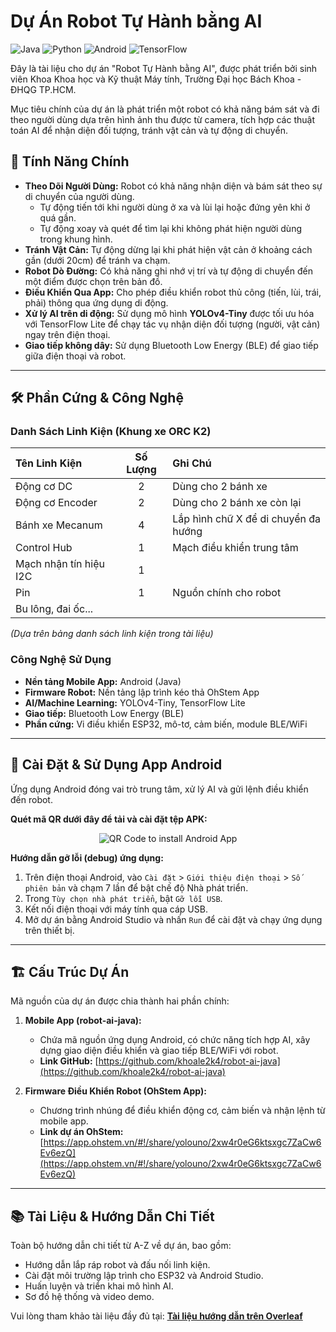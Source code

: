 # Dự Án Robot Tự Hành bằng AI

![Java](https://img.shields.io/badge/Java-ED8B00?style=for-the-badge&logo=openjdk&logoColor=white)
![Python](https://img.shields.io/badge/Python-3776AB?style=for-the-badge&logo=python&logoColor=white)
![Android](https://img.shields.io/badge/Android-3DDC84?style=for-the-badge&logo=android&logoColor=white)
![TensorFlow](https://img.shields.io/badge/TensorFlow-FF6F00?style=for-the-badge&logo=tensorflow&logoColor=white)

Đây là tài liệu cho dự án "Robot Tự Hành bằng AI", được phát triển bởi sinh viên Khoa Khoa học và Kỹ thuật Máy tính, Trường Đại học Bách Khoa - ĐHQG TP.HCM.

Mục tiêu chính của dự án là phát triển một robot có khả năng bám sát và đi theo người dùng dựa trên hình ảnh thu được từ camera, tích hợp các thuật toán AI để nhận diện đối tượng, tránh vật cản và tự động di chuyển.

## 🌟 Tính Năng Chính

* **Theo Dõi Người Dùng:** Robot có khả năng nhận diện và bám sát theo sự di chuyển của người dùng.
    * Tự động tiến tới khi người dùng ở xa và lùi lại hoặc đứng yên khi ở quá gần.
    * Tự động xoay và quét để tìm lại khi không phát hiện người dùng trong khung hình.
* **Tránh Vật Cản:** Tự động dừng lại khi phát hiện vật cản ở khoảng cách gần (dưới 20cm) để tránh va chạm.
* **Robot Dò Đường:** Có khả năng ghi nhớ vị trí và tự động di chuyển đến một điểm được chọn trên bản đồ.
* **Điều Khiển Qua App:** Cho phép điều khiển robot thủ công (tiến, lùi, trái, phải) thông qua ứng dụng di động.
* **Xử lý AI trên di động:** Sử dụng mô hình **YOLOv4-Tiny** được tối ưu hóa với TensorFlow Lite để chạy tác vụ nhận diện đối tượng (người, vật cản) ngay trên điện thoại.
* **Giao tiếp không dây:** Sử dụng Bluetooth Low Energy (BLE) để giao tiếp giữa điện thoại và robot.

---

## 🛠️ Phần Cứng & Công Nghệ

### Danh Sách Linh Kiện (Khung xe ORC K2)

| Tên Linh Kiện | Số Lượng | Ghi Chú |
| :--- | :---: | :--- |
| Động cơ DC | 2 | Dùng cho 2 bánh xe |
| Động cơ Encoder | 2 | Dùng cho 2 bánh xe còn lại |
| Bánh xe Mecanum | 4 | Lắp hình chữ X để di chuyển đa hướng |
| Control Hub | 1 | Mạch điều khiển trung tâm |
| Mạch nhận tín hiệu I2C | 1 | |
| Pin | 1 | Nguồn chính cho robot |
| Bu lông, đai ốc... | | |
*(Dựa trên bảng danh sách linh kiện trong tài liệu)*

### Công Nghệ Sử Dụng

* **Nền tảng Mobile App:** Android (Java)
* **Firmware Robot:** Nền tảng lập trình kéo thả OhStem App
* **AI/Machine Learning:** YOLOv4-Tiny, TensorFlow Lite
* **Giao tiếp:** Bluetooth Low Energy (BLE)
* **Phần cứng:** Vi điều khiển ESP32, mô-tơ, cảm biến, module BLE/WiFi

---

## 📱 Cài Đặt & Sử Dụng App Android

Ứng dụng Android đóng vai trò trung tâm, xử lý AI và gửi lệnh điều khiển đến robot.

**Quét mã QR dưới đây để tải và cài đặt tệp APK:**

<div align="center">
  <img src="https://api.qrserver.com/v1/create-qr-code/?size=200x200&data=https://github.com/khoale2k4/robot-ai-java/raw/main/app-debug.apk" alt="QR Code to install Android App">
</div>

**Hướng dẫn gỡ lỗi (debug) ứng dụng:**
1.  Trên điện thoại Android, vào `Cài đặt` > `Giới thiệu điện thoại` > `Số phiên bản` và chạm 7 lần để bật chế độ Nhà phát triển.
2.  Trong `Tùy chọn nhà phát triển`, bật `Gỡ lỗi USB`.
3.  Kết nối điện thoại với máy tính qua cáp USB.
4.  Mở dự án bằng Android Studio và nhấn `Run` để cài đặt và chạy ứng dụng trên thiết bị.

---

## 🏗️ Cấu Trúc Dự Án

Mã nguồn của dự án được chia thành hai phần chính:

1.  **Mobile App (robot-ai-java):**
    * Chứa mã nguồn ứng dụng Android, có chức năng tích hợp AI, xây dựng giao diện điều khiển và giao tiếp BLE/WiFi với robot.
    * **Link GitHub:** [https://github.com/khoale2k4/robot-ai-java](https://github.com/khoale2k4/robot-ai-java)

2.  **Firmware Điều Khiển Robot (OhStem App):**
    * Chương trình nhúng để điều khiển động cơ, cảm biến và nhận lệnh từ mobile app.
    * **Link dự án OhStem:** [https://app.ohstem.vn/#!/share/yolouno/2xw4r0eG6ktsxgc7ZaCw6Ev6ezQ](https://app.ohstem.vn/#!/share/yolouno/2xw4r0eG6ktsxgc7ZaCw6Ev6ezQ)

---

## 📚 Tài Liệu & Hướng Dẫn Chi Tiết

Toàn bộ hướng dẫn chi tiết từ A-Z về dự án, bao gồm:
* Hướng dẫn lắp ráp robot và đấu nối linh kiện.
* Cài đặt môi trường lập trình cho ESP32 và Android Studio.
* Huấn luyện và triển khai mô hình AI.
* Sơ đồ hệ thống và video demo.

Vui lòng tham khảo tài liệu đầy đủ tại:
**[Tài liệu hướng dẫn trên Overleaf](https://www.overleaf.com/read/stpjqzqbtknp#dd9fc3)**
